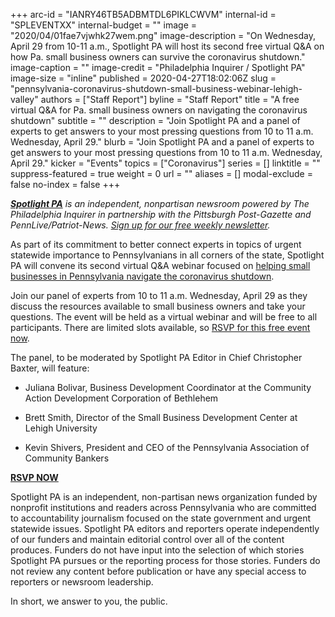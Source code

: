 +++
arc-id = "IANRY46TB5ADBMTDL6PIKLCWVM"
internal-id = "SPLEVENTXX"
internal-budget = ""
image = "2020/04/01fae7vjwhk27wem.png"
image-description = "On Wednesday, April 29 from 10-11 a.m., Spotlight PA will host its second free virtual Q&A on how Pa. small business owners can survive the coronavirus shutdown."
image-caption = ""
image-credit = "Philadelphia Inquirer / Spotlight PA"
image-size = "inline"
published = 2020-04-27T18:02:06Z
slug = "pennsylvania-coronavirus-shutdown-small-business-webinar-lehigh-valley"
authors = ["Staff Report"]
byline = "Staff Report"
title = "A free virtual Q&A for Pa. small business owners on navigating the coronavirus shutdown"
subtitle = ""
description = "Join Spotlight PA and a panel of experts to get answers to your most pressing questions from 10 to 11 a.m. Wednesday, April 29."
blurb = "Join Spotlight PA and a panel of experts to get answers to your most pressing questions from 10 to 11 a.m. Wednesday, April 29."
kicker = "Events"
topics = ["Coronavirus"]
series = []
linktitle = ""
suppress-featured = true
weight = 0
url = ""
aliases = []
modal-exclude = false
no-index = false
+++

<a href="https://www.spotlightpa.org/"><i><b>Spotlight PA</b></i></a><i> is an independent, nonpartisan newsroom powered by The Philadelphia Inquirer in partnership with the Pittsburgh Post-Gazette and PennLive/Patriot-News. </i><a href="https://www.spotlightpa.org/newsletters"><i>Sign up for our free weekly newsletter</i></a><i>.</i>

As part of its commitment to better connect experts in topics of urgent statewide importance to Pennsylvanians in all corners of the state, Spotlight PA will convene its second virtual Q&amp;A webinar focused on <a href="https://inquirer.zoom.us/webinar/register/4915877447830/WN_eDhAGSRhQJSwzQBA_L6jsQ" target=_blank>helping small businesses in Pennsylvania navigate the coronavirus shutdown</a>.

Join our panel of experts from 10 to 11 a.m. Wednesday, April 29 as they discuss the resources available to small business owners and take your questions. The event will be held as a virtual webinar and will be free to all participants. There are limited slots available, so <a href="https://inquirer.zoom.us/webinar/register/4915877447830/WN_eDhAGSRhQJSwzQBA_L6jsQ" target=_blank>RSVP for this free event now</a>.

The panel, to be moderated by Spotlight PA Editor in Chief Christopher Baxter, will feature:

- Juliana Bolivar, Business Development Coordinator at the Community Action Development Corporation of Bethlehem

- Brett Smith, Director of the Small Business Development Center at Lehigh University

- Kevin Shivers, President and CEO of the Pennsylvania Association of Community Bankers

<a href="https://inquirer.zoom.us/webinar/register/4915877447830/WN_eDhAGSRhQJSwzQBA_L6jsQ" target=_blank><b>RSVP NOW</b></a>

Spotlight PA is an independent, non-partisan news organization funded by nonprofit institutions and readers across Pennsylvania who are committed to accountability journalism focused on the state government and urgent statewide issues. Spotlight PA editors and reporters operate independently of our funders and maintain editorial control over all of the content produces. Funders do not have input into the selection of which stories Spotlight PA pursues or the reporting process for those stories. Funders do not review any content before publication or have any special access to reporters or newsroom leadership.

In short, we answer to you, the public.
